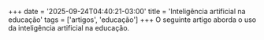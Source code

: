 +++
date = '2025-09-24T04:40:21-03:00'
title = 'Inteligência artificial na educação'
tags = ['artigos', 'educação']
+++
O seguinte artigo aborda o uso da inteligência artificial na educação.
